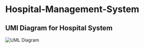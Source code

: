 # Hospital-Management-System
## UMl Diagram for Hospital System
![UML Diagram]('https://github.com/mohAnan-CS/Hospital-Management-System/images/hospital.jpg')
